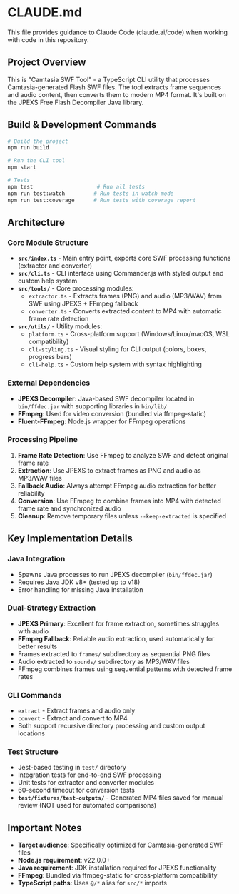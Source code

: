 # CLAUDE.md

This file provides guidance to Claude Code (claude.ai/code) when working with code in this repository.

## Project Overview

This is "Camtasia SWF Tool" - a TypeScript CLI utility that processes Camtasia-generated Flash SWF files. The tool extracts frame sequences and audio content, then converts them to modern MP4 format. It's built on the JPEXS Free Flash Decompiler Java library.

## Build & Development Commands

```bash
# Build the project
npm run build

# Run the CLI tool
npm start

# Tests
npm test                    # Run all tests
npm run test:watch         # Run tests in watch mode  
npm run test:coverage      # Run tests with coverage report
```

## Architecture

### Core Module Structure

- **`src/index.ts`** - Main entry point, exports core SWF processing functions (extractor and converter)
- **`src/cli.ts`** - CLI interface using Commander.js with styled output and custom help system
- **`src/tools/`** - Core processing modules:
  - `extractor.ts` - Extracts frames (PNG) and audio (MP3/WAV) from SWF using JPEXS + FFmpeg fallback
  - `converter.ts` - Converts extracted content to MP4 with automatic frame rate detection
- **`src/utils/`** - Utility modules:
  - `platform.ts` - Cross-platform support (Windows/Linux/macOS, WSL compatibility)
  - `cli-styling.ts` - Visual styling for CLI output (colors, boxes, progress bars)
  - `cli-help.ts` - Custom help system with syntax highlighting

### External Dependencies

- **JPEXS Decompiler**: Java-based SWF decompiler located in `bin/ffdec.jar` with supporting libraries in `bin/lib/`
- **FFmpeg**: Used for video conversion (bundled via ffmpeg-static)
- **Fluent-FFmpeg**: Node.js wrapper for FFmpeg operations

### Processing Pipeline

1. **Frame Rate Detection**: Use FFmpeg to analyze SWF and detect original frame rate
2. **Extraction**: Use JPEXS to extract frames as PNG and audio as MP3/WAV files
3. **Fallback Audio**: Always attempt FFmpeg audio extraction for better reliability
4. **Conversion**: Use FFmpeg to combine frames into MP4 with detected frame rate and synchronized audio
5. **Cleanup**: Remove temporary files unless `--keep-extracted` is specified

## Key Implementation Details

### Java Integration

- Spawns Java processes to run JPEXS decompiler (`bin/ffdec.jar`)
- Requires Java JDK v8+ (tested up to v18)
- Error handling for missing Java installation

### Dual-Strategy Extraction

- **JPEXS Primary**: Excellent for frame extraction, sometimes struggles with audio
- **FFmpeg Fallback**: Reliable audio extraction, used automatically for better results
- Frames extracted to `frames/` subdirectory as sequential PNG files
- Audio extracted to `sounds/` subdirectory as MP3/WAV files
- FFmpeg combines frames using sequential patterns with detected frame rates

### CLI Commands

- `extract` - Extract frames and audio only
- `convert` - Extract and convert to MP4
- Both support recursive directory processing and custom output locations

### Test Structure

- Jest-based testing in `test/` directory
- Integration tests for end-to-end SWF processing
- Unit tests for extractor and converter modules
- 60-second timeout for conversion tests
- **`test/fixtures/test-outputs/`** - Generated MP4 files saved for manual review (NOT used for automated comparisons)

## Important Notes

- **Target audience**: Specifically optimized for Camtasia-generated SWF files
- **Node.js requirement**: v22.0.0+ 
- **Java requirement**: JDK installation required for JPEXS functionality
- **FFmpeg**: Bundled via ffmpeg-static for cross-platform compatibility
- **TypeScript paths**: Uses `@/*` alias for `src/*` imports